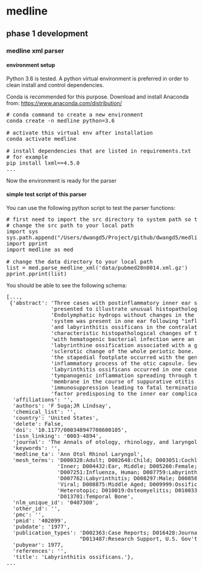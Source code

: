 # medline
## phase 1 development
### medline xml parser
#### environment setup
Python 3.6 is tested. A python virtual environment is preferred in order to clean install and control dependencies. 

Conda is recommended for this purpose. Download and install Anaconda from: 
<a>https://www.anaconda.com/distribution/</a>

<pre>
# conda command to create a new environment
conda create -n medline python=3.6

# activate this virtual env after installation
conda activate medline

# install dependencies that are listed in requirements.txt
# for example
pip install lxml==4.5.0
...
</pre>
Now the environment is ready for the parser

#### simple test script of this parser
You can use the following python script to test the parser functions:
<pre>
# first need to import the src directory to system path so that the medline package can be imported
# change the src path to your local path
import sys
sys.path.append("/Users/dwangd5/Project/github/dwangd5/medline/src")
import pprint
import medline as med

# change the data directory to your local path
list = med.parse_medline_xml('data/pubmed20n0014.xml.gz')
pprint.pprint(list)
</pre>

You should be able to see the following schema: 
<pre>
[...,
 {'abstract': 'Three cases with postinflammatory inner ear sequelae are '
              'presented to illustrate unusual histopathologic changes. '
              'Endolymphatic hydrops without changes in the perilymphatic '
              'system was present in one ear following "influenza" meningitis '
              'and labyrinthitis ossificans in the contralateral ear. The '
              'characteristic histopathological changes of the temporal bones '
              'with hematogenic bacterial infection were an extensive '
              'labyrinthine ossification associated with a generalized '
              'sclerotic change of the whole periotic bone. Bony fixation of '
              'the stapedial footplate occurred with the generalized '
              'inflammatory process of the otic capsule. Severe and diffuse '
              'labyrinthitis ossificans occurred in one case due to '
              'tympanogenic inflammation spreading through the round window '
              'membrane in the course of suppurative otitis media. A general '
              'immunosuppression leading to fatal termination was the apparent '
              'factor predisposing to the inner ear complication.',
  'affiliations': '',
  'authors': 'F Suga;JR Lindsay',
  'chemical_list': '',
  'country': 'United States',
  'delete': False,
  'doi': '10.1177/000348947708600105',
  'issn_linking': '0003-4894',
  'journal': 'The Annals of otology, rhinology, and laryngology',
  'keywords': '',
  'medline_ta': 'Ann Otol Rhinol Laryngol',
  'mesh_terms': 'D000328:Adult; D002648:Child; D003051:Cochlea; D007758:Ear, '
                'Inner; D004432:Ear, Middle; D005260:Female; D006801:Humans; '
                'D007251:Influenza, Human; D007759:Labyrinth Diseases; '
                'D007762:Labyrinthitis; D008297:Male; D008587:Meningitis, '
                'Viral; D008875:Middle Aged; D009999:Ossification, '
                'Heterotopic; D010019:Osteomyelitis; D010033:Otitis Media; '
                'D013701:Temporal Bone',
  'nlm_unique_id': '0407300',
  'other_id': '',
  'pmc': '',
  'pmid': '402099',
  'pubdate': '1977',
  'publication_types': 'D002363:Case Reports; D016428:Journal Article; '
                       "D013487:Research Support, U.S. Gov't, P.H.S.",
  'pubyear': 1977,
  'references': '',
  'title': 'Labyrinthitis ossificans.'},
...
</pre>